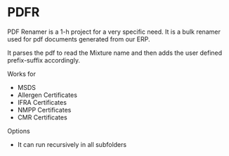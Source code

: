 # PDFR

 PDF Renamer is a 1-h project for a very specific need. It is a bulk renamer used for pdf documents generated from our ERP. 
 
It parses the pdf to read the Mixture name and then adds the user defined prefix-suffix accordingly.

Works for 
- MSDS
- Allergen Certificates
- IFRA Certificates
- NMPP Certificates
- CMR Certificates

Options
 - It can run recursively in all subfolders
